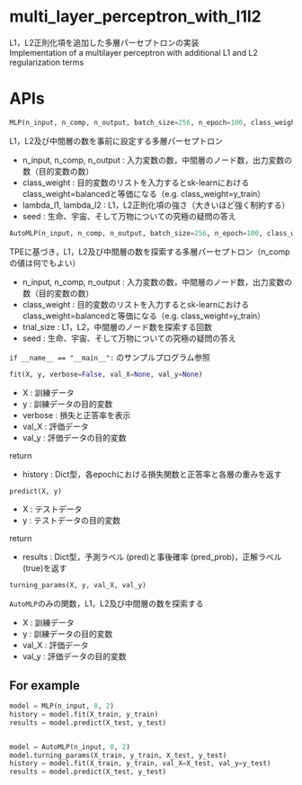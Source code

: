 # multi_layer_perceptron_with_l1l2
L1，L2正則化項を追加した多層パーセプトロンの実装  
Implementation of a multilayer perceptron with additional L1 and L2 regularization terms

# APIs
~~~ python
MLP(n_input, n_comp, n_output, batch_size=256, n_epoch=100, class_weight=None, lambda_l1=0.01, lambda_l2=0.01, seed=42)
~~~
L1，L2及び中間層の数を事前に設定する多層パーセプトロン  
- n_input, n_comp, n_output : 入力変数の数，中間層のノード数，出力変数の数（目的変数の数）
- class_weight : 目的変数のリストを入力するとsk-learnにおけるclass_weight=balancedと等価になる（e.g. class_weight=y_train）
- lambda_l1, lambda_l2 : L1，L2正則化項の強さ（大きいほど強く制約する）
- seed : 生命、宇宙、そして万物についての究極の疑問の答え

~~~ python
AutoMLP(n_input, n_comp, n_output, batch_size=256, n_epoch=100, class_weight=None, trial_size=100, seed=42)
~~~
TPEに基づき，L1，L2及び中間層の数を探索する多層パーセプトロン（n_compの値は何でもよい）  

- n_input, n_comp, n_output : 入力変数の数，中間層のノード数，出力変数の数（目的変数の数）
- class_weight : 目的変数のリストを入力するとsk-learnにおけるclass_weight=balancedと等価になる（e.g. class_weight=y_train）
- trial_size : L1，L2，中間層のノード数を探索する回数
- seed : 生命、宇宙、そして万物についての究極の疑問の答え

`if __name__ == "__main__":` のサンプルプログラム参照  

~~~ python
fit(X, y, verbose=False, val_X=None, val_y=None)
~~~
- X : 訓練データ
- y : 訓練データの目的変数
- verbose : 損失と正答率を表示
- val_X : 評価データ
- val_y : 評価データの目的変数

return  
- history : Dict型，各epochにおける損失関数と正答率と各層の重みを返す
~~~ python
predict(X, y)
~~~
- X : テストデータ
- y : テストデータの目的変数
  
return  
- results : Dict型，予測ラベル (pred)と事後確率 (pred_prob)，正解ラベル (true)を返す  

~~~ python
turning_params(X, y, val_X, val_y)
~~~
`AutoMLP`のみの関数，L1，L2及び中間層の数を探索する
- X : 訓練データ
- y : 訓練データの目的変数
- val_X : 評価データ
- val_y : 評価データの目的変数

## For example
~~~ python
model = MLP(n_input, 8, 2)
history = model.fit(X_train, y_train)
results = model.predict(X_test, y_test)


model = AutoMLP(n_input, 0, 2)
model.turning_params(X_train, y_train, X_test, y_test) 
history = model.fit(X_train, y_train, val_X=X_test, val_y=y_test)
results = model.predict(X_test, y_test)
~~~
